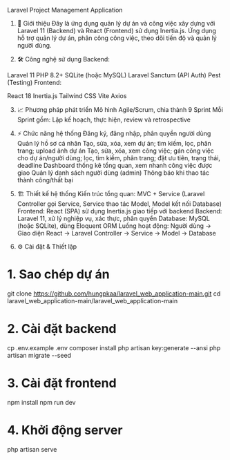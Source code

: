 Laravel Project Management Application

1. 🚀 Giới thiệu
   Đây là ứng dụng quản lý dự án và công việc xây dựng với Laravel 11 (Backend) và React (Frontend) sử dụng Inertia.js. Ứng dụng hỗ trợ quản lý dự án, phân công công việc, theo dõi tiến độ và quản lý người dùng.

2. 🛠️ Công nghệ sử dụng
   Backend:

Laravel 11
PHP 8.2+
SQLite (hoặc MySQL)
Laravel Sanctum (API Auth)
Pest (Testing)
Frontend:

React 18
Inertia.js
Tailwind CSS
Vite
Axios

3. 📈 Phương pháp phát triển
   Mô hình Agile/Scrum, chia thành 9 Sprint
   Mỗi Sprint gồm: Lập kế hoạch, thực hiện, review và retrospective

4. ⚡ Chức năng hệ thống
   Đăng ký, đăng nhập, phân quyền người dùng
   Quản lý hồ sơ cá nhân
   Tạo, sửa, xóa, xem dự án; tìm kiếm, lọc, phân trang; upload ảnh dự án
   Tạo, sửa, xóa, xem công việc; gán công việc cho dự án/người dùng; lọc, tìm kiếm, phân trang; đặt ưu tiên, trạng thái, deadline
   Dashboard thống kê tổng quan, xem nhanh công việc được giao
   Quản lý danh sách người dùng (admin)
   Thông báo khi thao tác thành công/thất bại

5. 🏗️ Thiết kế hệ thống
   Kiến trúc tổng quan: MVC + Service (Laravel Controller gọi Service, Service thao tác Model, Model kết nối Database)
   Frontend: React (SPA) sử dụng Inertia.js giao tiếp với backend
   Backend: Laravel 11, xử lý nghiệp vụ, xác thực, phân quyền
   Database: MySQL (hoặc SQLite), dùng Eloquent ORM
   Luồng hoạt động:
   Người dùng → Giao diện React → Laravel Controller → Service → Model → Database
6. ⚙️ Cài đặt & Thiết lập

# 1. Sao chép dự án

git clone https://github.com/hungpkaa/laravel_web_application-main.git
cd laravel_web_application-main/laravel_web_application-main

# 2. Cài đặt backend

cp .env.example .env
composer install
php artisan key:generate --ansi
php artisan migrate --seed

# 3. Cài đặt frontend

npm install
npm run dev

# 4. Khởi động server

php artisan serve
